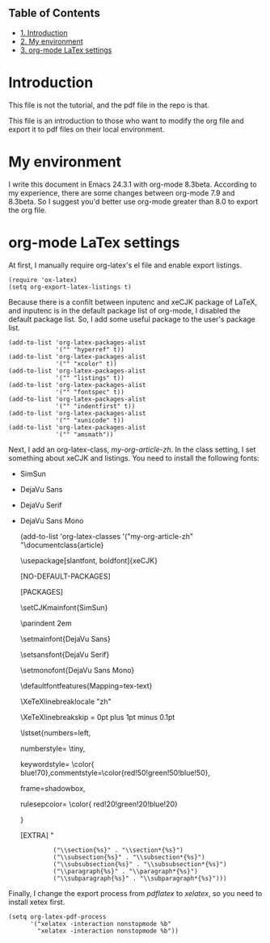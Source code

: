 <div id="table-of-contents">
<h2>Table of Contents</h2>
<div id="text-table-of-contents">
<ul>
<li><a href="#sec-1">1. Introduction</a></li>
<li><a href="#sec-2">2. My environment</a></li>
<li><a href="#sec-3">3. org-mode LaTex settings</a></li>
</ul>
</div>
</div>


# Introduction<a id="sec-1"></a>

This file is not the tutorial, and the pdf file in the repo is that.

This file is an introduction to those who want to modify the org file and export it
to pdf files on their local environment.

# My environment<a id="sec-2"></a>

I write this document in Emacs 24.3.1 with org-mode 8.3beta.
According to my experience, there are some changes between org-mode 7.9 and 8.3beta.
So I suggest you'd better use org-mode greater than 8.0 to export the org file.

# org-mode LaTex settings<a id="sec-3"></a>

At first, I manually require org-latex's el file and enable export listings.

    (require 'ox-latex)
    (setq org-export-latex-listings t)

Because there is a confilt between inputenc and xeCJK package of LaTeX, 
and inputenc is in the default package list of org-mode,
I disabled the default package list.
So, I add some useful package to the user's package list.

    (add-to-list 'org-latex-packages-alist
                 '("" "hyperref" t))
    (add-to-list 'org-latex-packages-alist
                 '("" "xcolor" t))
    (add-to-list 'org-latex-packages-alist
                 '("" "listings" t))
    (add-to-list 'org-latex-packages-alist
                 '("" "fontspec" t))
    (add-to-list 'org-latex-packages-alist
                 '("" "indentfirst" t))
    (add-to-list 'org-latex-packages-alist
                 '("" "xunicode" t))
    (add-to-list 'org-latex-packages-alist
                 '("" "amsmath"))

Next, I add an org-latex-class, *my-org-article-zh*.
In the class setting, I set something about xeCJK and listings.
You need to install the following fonts:

-   SimSun
-   DejaVu Sans
-   DejaVu Serif
-   DejaVu Sans Mono

    (add-to-list 'org-latex-classes
              '("my-org-article-zh"
    "\\documentclass{article}
    
    \\usepackage[slantfont, boldfont]{xeCJK}
    
    [NO-DEFAULT-PACKAGES]
    
    [PACKAGES]
    
    \\setCJKmainfont{SimSun}
    
    \\parindent 2em
    
    \\setmainfont{DejaVu Sans}
    
    \\setsansfont{DejaVu Serif}
    
    \\setmonofont{DejaVu Sans Mono}
    
    \\defaultfontfeatures{Mapping=tex-text}
    
    \\XeTeXlinebreaklocale \"zh\"
    
    \\XeTeXlinebreakskip = 0pt plus 1pt minus 0.1pt
    
    \\lstset{numbers=left, 
    
    numberstyle= \\tiny, 
    
    keywordstyle= \\color{ blue!70},commentstyle=\\color{red!50!green!50!blue!50}, 
    
    frame=shadowbox, 
    
    rulesepcolor= \\color{ red!20!green!20!blue!20} 
    
    } 
    
    [EXTRA]
    "
    
                 ("\\section{%s}" . "\\section*{%s}")
                 ("\\subsection{%s}" . "\\subsection*{%s}")
                 ("\\subsubsection{%s}" . "\\subsubsection*{%s}")
                 ("\\paragraph{%s}" . "\\paragraph*{%s}")
                 ("\\subparagraph{%s}" . "\\subparagraph*{%s}")))

Finally, I change the export process from *pdflatex* to *xelatex*,
so you need to install xetex first.

    (setq org-latex-pdf-process
          '("xelatex -interaction nonstopmode %b"
            "xelatex -interaction nonstopmode %b"))
